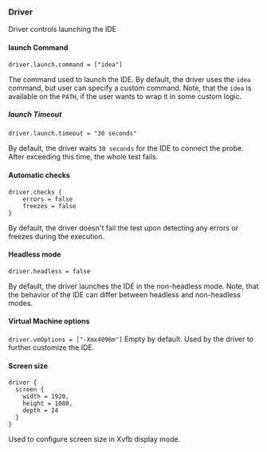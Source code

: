 ### Driver

Driver controls launching the IDE  

#### launch Command
`driver.launch.command = ["idea"]`

The command used to launch the IDE. By default, the driver uses the `idea` command, but user can specify a custom command. Note, that the `idea` is available on the `PATH`, if the user wants to wrap it in some custom logic. 
##### launch Timeout
`driver.launch.timeout = "30 seconds"`

By default, the driver waits `30 seconds` for the IDE to connect the probe. After exceeding this time, the whole test fails.  
#### Automatic checks
```
driver.checks {
    errors = false
    freezes = false
}
```

By default, the driver doesn't fail the test upon detecting any errors or freezes during the execution.
  

#### Headless mode
`driver.headless = false`

By default, the driver launches the IDE in the non-headless mode. Note, that the behavior of the IDE can differ between headless and non-headless modes.  

#### Virtual Machine options
`driver.vmOptions = ["-Xmx4096m"]`
Empty by default. Used by the driver to further customize the IDE.

#### Screen size
```
driver {
  screen {
    width = 1920,
    height = 1080,
    depth = 24
  }
}
```
Used to configure screen size in Xvfb display mode. 